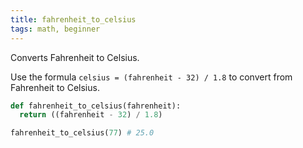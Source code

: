 ```yaml
---
title: fahrenheit_to_celsius
tags: math, beginner
---
```


Converts Fahrenheit to Celsius.

Use the formula `celsius = (fahrenheit - 32) / 1.8` to convert from Fahrenheit to Celsius.

```py
def fahrenheit_to_celsius(fahrenheit):
  return ((fahrenheit - 32) / 1.8)
```

```py
fahrenheit_to_celsius(77) # 25.0
```

